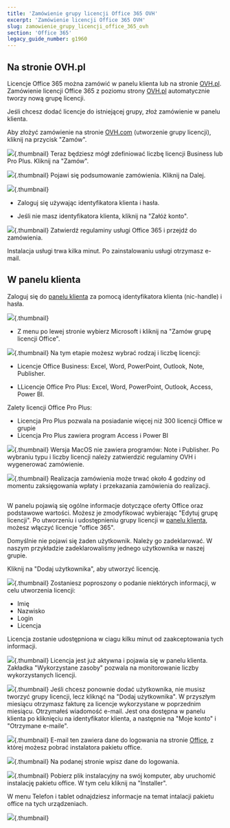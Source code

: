 ```yaml
---
title: 'Zamówienie grupy licencji Office 365 OVH'
excerpt: 'Zamówienie licencji Office 365 OVH'
slug: zamowienie_grupy_licencji_office_365_ovh
section: 'Office 365'
legacy_guide_number: g1960
---
```


## Na stronie OVH.pl
Licencje Office 365 można zamówić w panelu klienta lub na stronie [OVH.pl](https://www.ovh.pl/office-365-business).
Zamówienie licencji Office 365 z poziomu strony [OVH.pl](https://www.ovh.pl/office-365-business) automatycznie tworzy nową grupę licencji.

Jeśli chcesz dodać licencje do istniejącej grupy, złoż zamówienie w panelu klienta. 

Aby złożyć zamówienie na stronie [OVH.com](https://www.ovh.pl/office-365-business) (utworzenie grupy licencji), kliknij na przycisk "Zamów".

![](images/img_4181.jpg){.thumbnail}
Teraz będziesz mógł zdefiniować liczbę licencji Business lub Pro Plus. Kliknij na "Zamów".

![](images/img_4183.jpg){.thumbnail}
Pojawi się podsumowanie zamówienia. Kliknij na Dalej.

![](images/img_4184.jpg){.thumbnail}

- Zaloguj się używając identyfikatora klienta i hasła. 

- Jeśli nie masz identyfikatora klienta, kliknij na "Załóż konto".



![](images/img_4185.jpg){.thumbnail}
Zatwierdź regulaminy usługi Office 365 i przejdź do zamówienia. 

Instalacja usługi trwa kilka minut. Po zainstalowaniu usługi otrzymasz e-mail.


## W panelu klienta
Zaloguj się do [panelu klienta](https://www.ovh.com/manager/web) za pomocą identyfikatora klienta (nic-handle) i hasła.

![](images/img_3073.jpg){.thumbnail}

- Z menu po lewej stronie wybierz Microsoft i kliknij na "Zamów grupę licencji Office".



![](images/img_3074.jpg){.thumbnail}
Na tym etapie możesz wybrać rodzaj i liczbę licencji:


- Licencje Office Business: Excel, Word, PowerPoint, Outlook, Note, Publisher.

- LLicencje Office Pro Plus: Excel, Word, PowerPoint, Outlook, Access, Power BI.


Zalety licencji Office Pro Plus:


- Licencja Pro Plus pozwala na posiadanie więcej niż 300 licencji Office w grupie
- Licencja Pro Plus zawiera program Access i Power BI



![](images/img_3076.jpg){.thumbnail}
Wersja MacOS nie zawiera programów: Note i Publisher.
Po wybraniu typu i liczby licencji należy zatwierdzić regulaminy OVH i wygenerować zamówienie.

![](images/img_3077.jpg){.thumbnail}
Realizacja zamówienia może trwać około 4 godziny od momentu zaksięgowania wpłaty i przekazania zamówienia do realizacji.


## 
W panelu pojawią się ogólne informacje dotyczące oferty Office oraz podstawowe wartości. Możesz je zmodyfikować wybierając "Edytuj grupę licencji".
Po utworzeniu i udostępnieniu grupy licencji w [panelu klienta](https://www.ovh.com/manager/web), możesz włączyć licencje "office 365".

Domyślnie nie pojawi się żaden użytkownik. Należy go zadeklarować. W naszym przykładzie zadeklarowaliśmy jednego użytkownika w naszej grupie.

Kliknij na "Dodaj użytkownika", aby utworzyć licencję.

![](images/img_3084.jpg){.thumbnail}
Zostaniesz poproszony o podanie niektórych informacji, w celu utworzenia licencji:


- Imię
- Nazwisko
- Login
- Licencja


Licencja zostanie udostępniona w ciagu kilku minut od zaakceptowania tych informacji.

![](images/img_3085.jpg){.thumbnail}
Licencja jest już aktywna i pojawia się w panelu klienta.
Zakładka "Wykorzystane zasoby" pozwala na monitorowanie liczby wykorzystanych licencji.

![](images/img_3086.jpg){.thumbnail}
Jeśli chcesz ponownie dodać użytkownika, nie musisz tworzyć grupy licencji, lecz kliknąć na "Dodaj użytkownika". W przyszłym miesiącu otrzymasz fakturę za licencje wykorzystane w poprzednim miesiącu.
Otrzymałeś wiadomość e-mail. Jest ona dostępna w panelu klienta po kliknięciu na identyfikator klienta, a następnie na "Moje konto" i "Otrzymane e-maile".

![](images/img_3784.jpg){.thumbnail}
E-mail ten zawiera dane do logowania na stronie [Office](https://portal.office.com), z której możesz pobrać instalatora pakietu office.

![](images/img_3089.jpg){.thumbnail}
Na podanej stronie wpisz dane do logowania.

![](images/img_3090.jpg){.thumbnail}
Pobierz plik instalacyjny na swój komputer, aby uruchomić instalację pakietu office. W tym celu kliknij na "Installer".

W menu Telefon i tablet odnajdziesz informacje na temat intalacji pakietu office na tych urządzeniach.

![](images/img_3092.jpg){.thumbnail}


